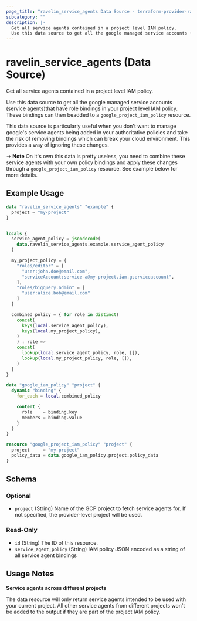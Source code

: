 ```yaml
---
page_title: "ravelin_service_agents Data Source - terraform-provider-ravelin"
subcategory: ""
description: |-
  Get all service agents contained in a project level IAM policy.
  Use this data source to get all the google managed service accounts (service agents)that have role bindings in your project level IAM policy. These bindings can then beadded to a google_project_iam_policy resource.
---
```


# ravelin_service_agents (Data Source)

Get all service agents contained in a project level IAM policy.

Use this data source to get all the google managed service accounts (service agents)that have role bindings in your project level IAM policy. These bindings can then beadded to a `google_project_iam_policy` resource.

This data source is particularly useful when you don't want to manage google's
service agents being added in your authoritative policies and take the risk of
removing bindings which can break your cloud environment. This provides a way of
ignoring these changes.

-> **Note** On it's own this data is pretty useless, you need to combine these
service agents with your own policy bindings and apply these changes through a
`google_project_iam_policy` resource. See example below for more details.

## Example Usage

```terraform
data "ravelin_service_agents" "example" {
  project = "my-project"
}


locals {
  service_agent_policy = jsondecode(
    data.ravelin_service_agents.example.service_agent_policy
  )

  my_project_policy = {
    "roles/editor" = [
      "user:john.doe@email.com",
      "serviceAccount:service-a@my-project.iam.gserviceaccount",
    ],
    "roles/bigquery.admin" = [
      "user:alice.bob@email.com"
    ]
  }

  combined_policy = { for role in distinct(
    concat(
      keys(local.service_agent_policy),
      keys(local.my_project_policy),
    )
    ) : role =>
    concat(
      lookup(local.service_agent_policy, role, []),
      lookup(local.my_project_policy, role, []),
    )
  }
}

data "google_iam_policy" "project" {
  dynamic "binding" {
    for_each = local.combined_policy

    content {
      role    = binding.key
      members = binding.value
    }
  }
}

resource "google_project_iam_policy" "project" {
  project     = "my-project"
  policy_data = data.google_iam_policy.project.policy_data
}
```

<!-- schema generated by tfplugindocs -->
## Schema

### Optional

- `project` (String) Name of the GCP project to fetch service agents for. If not specified, the provider-level project will be used.

### Read-Only

- `id` (String) The ID of this resource.
- `service_agent_policy` (String) IAM policy JSON encoded as a string of all service agent bindings

## Usage Notes

**Service agents across different projects**

The data resource will only return service agents intended to be used with your
current project. All other service agents from different projects won't be added
to the output if they are part of the project IAM policy.

